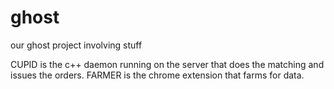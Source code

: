 # ghost
our ghost project involving stuff

CUPID is the c++ daemon running on the server that does the matching and issues the orders.
FARMER is the chrome extension that farms for data.
